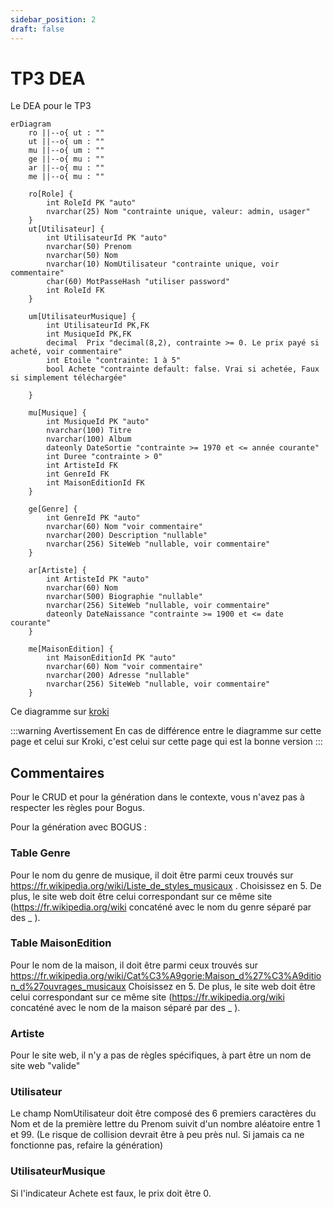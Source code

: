 ```yaml
---
sidebar_position: 2
draft: false
---
```


# TP3 DEA
Le DEA pour le TP3

```mermaid
erDiagram
    ro ||--o{ ut : ""
    ut ||--o{ um : ""
    mu ||--o{ um : ""
    ge ||--o{ mu : ""
    ar ||--o{ mu : ""
    me ||--o{ mu : ""

    ro[Role] {
        int RoleId PK "auto"
        nvarchar(25) Nom "contrainte unique, valeur: admin, usager"
    }
    ut[Utilisateur] {
        int UtilisateurId PK "auto"
        nvarchar(50) Prenom
        nvarchar(50) Nom
        nvarchar(10) NomUtilisateur "contrainte unique, voir commentaire"
        char(60) MotPasseHash "utiliser password"
        int RoleId FK
    }

    um[UtilisateurMusique] {
        int UtilisateurId PK,FK
        int MusiqueId PK,FK
        decimal  Prix "decimal(8,2), contrainte >= 0. Le prix payé si acheté, voir commentaire"
        int Etoile "contrainte: 1 à 5"
        bool Achete "contrainte default: false. Vrai si achetée, Faux si simplement téléchargée"

    } 

    mu[Musique] {
        int MusiqueId PK "auto"
        nvarchar(100) Titre
        nvarchar(100) Album
        dateonly DateSortie "contrainte >= 1970 et <= année courante"
        int Duree "contrainte > 0"
        int ArtisteId FK
        int GenreId FK
        int MaisonEditionId FK
    }

    ge[Genre] {
        int GenreId PK "auto"
        nvarchar(60) Nom "voir commentaire"
        nvarchar(200) Description "nullable"
        nvarchar(256) SiteWeb "nullable, voir commentaire"
    }

    ar[Artiste] {
        int ArtisteId PK "auto"
        nvarchar(60) Nom
        nvarchar(500) Biographie "nullable"
        nvarchar(256) SiteWeb "nullable, voir commentaire"
        dateonly DateNaissance "contrainte >= 1900 et <= date courante"
    }

    me[MaisonEdition] {
        int MaisonEditionId PK "auto"
        nvarchar(60) Nom "voir commentaire"
        nvarchar(200) Adresse "nullable"
        nvarchar(256) SiteWeb "nullable, voir commentaire"
    }
```

Ce diagramme sur [kroki](https://kroki.io/mermaid/svg/eNqtVMtu2lAQ3ecrRl4FiUQmErRFTSUqkrZKg6KmjwXqYrAncKX7oPeRJkryL93mO_ixzgUTGzBkg1f2OXPnceb4ku0LHFtUB8CPNfD4eHRkHiB46EKSzFF-X6KqRFWoQ8e0RJl_QdHWoWojtmhi-M1I-g0P88_4CO0hYl9yuLqABIM3yQupb9FmE7SHJ-0GDIyCJDPaW-RDBEGLP4GacIuSgu0C5kroJgSHY7KLHE_FkMMfXkjh0HPgevEKtbuHdtqAK0vaqHpuUEe0FkSlSP0MRljIjFKkPQpLZfl5lg5nuTT-Cp2jz-gmkIR5QrIwZeyvsXlSp-j5RSHDQgdV1eEyuFj7NTmaRY4lXxzb4HLKhEIJLJG4g6T4PHzbPGk0oTLxh1NIj-ErwTTGTfF-9gxOAGYT8rPnXUrE6mfeCElVCbvQgtk_aJdxI2Mk9GK-lUDu8AaD9F24QenoGH4yXinNWzjHcBcRJ9RUUuwAmJCz57iEMYcUNn6Cg-I_GW5RsarSVkO1Ul7rd-EtbeF6chRKT-W8FKPlPfT55dpYL1bnY2Vb796kQB7enwJqzQ2zksEis6sy9oOltcOQrob0OL_zFRMtiU-kbQ18icIZfZYLL4zesN6YhvNz6zotk-1QqZMWv_52Z5TXRFStTy6zYhr7gEQHKXEka4PbnQZcC0-_aFQGbnNgMQjaYaHM-iilYK8PU3eBMPNRGL6vp5O42L01vmGdAW_Koc5q3JMu3RMPrHmnEEDRcGXVG85f88E-N9vLLfENuM-t_geDOR7N)

:::warning Avertissement
En cas de différence entre le diagramme sur cette page et celui sur Kroki, c'est celui sur cette page qui est la bonne version
:::


## Commentaires

Pour le CRUD et pour la génération dans le contexte, vous n'avez pas à respecter les règles pour Bogus. 

Pour la génération avec BOGUS :
### Table Genre
Pour le nom du genre de musique, il doit être parmi ceux trouvés sur https://fr.wikipedia.org/wiki/Liste_de_styles_musicaux . Choisissez en 5. De plus, le site web doit être celui correspondant sur ce même site (https://fr.wikipedia.org/wiki concaténé avec le nom du genre séparé par des _ ). 

### Table MaisonEdition
Pour le nom de la maison, il doit être parmi ceux trouvés sur https://fr.wikipedia.org/wiki/Cat%C3%A9gorie:Maison_d%27%C3%A9dition_d%27ouvrages_musicaux  Choisissez en 5. De plus, le site web doit être celui correspondant sur ce même site (https://fr.wikipedia.org/wiki concaténé avec le nom de la maison séparé par des _ ). 

### Artiste
Pour le site web, il n'y a pas de règles spécifiques, à part être un nom de site web "valide"

### Utilisateur
Le champ NomUtilisateur doit être composé des 6 premiers caractères du Nom et de la première lettre du Prenom suivit d'un nombre aléatoire entre 1 et 99. (Le risque de collision devrait être à peu près nul. Si jamais ca ne fonctionne pas, refaire la génération)

### UtilisateurMusique
Si l'indicateur Achete est faux, le prix doit être 0. 
